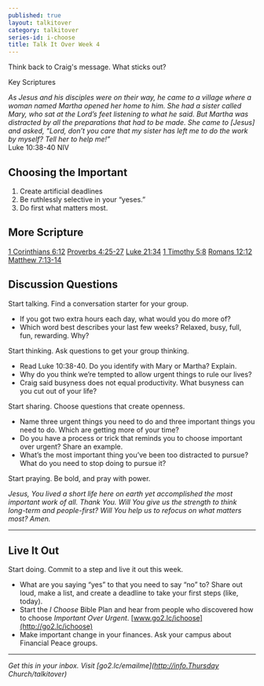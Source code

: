```yaml
---
published: true
layout: talkitover
category: talkitover
series-id: i-choose
title: Talk It Over Week 4
---
```


<p class="lead">Think back to Craig's message. What sticks out?</p> 

Key Scriptures

_As Jesus and his disciples were on their way, he came to a village where a woman named Martha opened her home to him. She had a sister called Mary, who sat at the Lord’s feet listening to what he said. But Martha was distracted by all the preparations that had to be made. She came to [Jesus] and asked, “Lord, don’t you care that my sister has left me to do the work by myself? Tell her to help me!”_  
Luke 10:38-40 NIV

## Choosing the Important

1. Create artificial deadlines
2. Be ruthlessly selective in your “yeses.”
3. Do first what matters most.

## More Scripture
[1 Corinthians 6:12](https://www.bible.com/bible/111/1co.6.12.niv)
[Proverbs 4:25-27](https://www.bible.com/bible/111/pro.4.25-27.niv)
[Luke 21:34](https://www.bible.com/bible/111/luk.21.34.niv)
[1 Timothy 5:8](https://www.bible.com/bible/111/1ti.5.8.niv)
[Romans 12:12](https://www.bible.com/bible/111/rom.12.12.niv)
[Matthew 7:13-14](https://www.bible.com/bible/111/mat.7.13-14.niv)

## Discussion Questions
<p class="lead">Start talking. Find a conversation starter for your group.</p> 

* If you got two extra hours each day, what would you do more of?
* Which word best describes your last few weeks? Relaxed, busy, full, fun, rewarding. Why?

<p class="lead">Start thinking. Ask questions to get your group thinking.</p> 

* Read Luke 10:38-40. Do you identify with Mary or Martha? Explain.
* Why do you think we’re tempted to allow urgent things to rule our lives?
* Craig said busyness does not equal productivity. What busyness can you cut out of your life?
 
<p class="lead">Start sharing. Choose questions that create openness.</p> 

* Name three urgent things you need to do and three important things you need to do. Which are getting more of your time?
* Do you have a process or trick that reminds you to choose important over urgent? Share an example.
* What’s the most important thing you’ve been too distracted to pursue? What do you need to stop doing to pursue it?

<p class="lead">Start praying. Be bold, and pray with power.</p> 

_Jesus, You lived a short life here on earth yet accomplished the most important work of all. Thank You. Will You give us the strength to think long-term and people-first? Will You help us to refocus on what matters most? Amen._

* * *

## Live It Out
<p class="lead">Start doing. Commit to a step and live it out this week.</p>

* What are you saying “yes” to that you need to say “no” to? Share out loud, make a list, and create a deadline to take your first steps (like, today).
* Start the _I Choose_ Bible Plan and hear from people who discovered how to choose _Important Over Urgent_. [www.go2.lc/ichoose](http://go2.lc/ichoose)
* Make important change in your finances. Ask your campus about Financial Peace groups.

* * *

_Get this in your inbox. Visit [go2.lc/emailme](http://info.Thursday Church/talkitover)_
